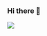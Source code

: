 ### Hi there 👋



![](https://github-readme-stats.vercel.app/api?username=EricLi404&hide_border=true&show_icons=true&line_height=30&count_private=true&hide=contribs)

<!-- Here are some ideas to get you started:

- 🌱 I’m currently learning **Pour-Over Coffee**
- 🔭 I’m currently working on **Middle Platform** with **Golang && OpenResty**
- ⚡ Blog: [http://csdn.ericli.top](http://csdn.ericli.top) -->


<!-- <img align="center" src="https://github-readme-stats.vercel.app/api?username=itibbers&hide_title=true&show_icons=true&theme=tokyonight" /> -->
<!-- 
<a href="https://github.com/EricLi404" target="_blank"><img alt="EricLi404" src="https://badges.pufler.dev/visits/EricLi404/EricLi404?logo=GitHub&label=visits&color=success&logoColor=white&style=flat-square"/></a>
 -->
